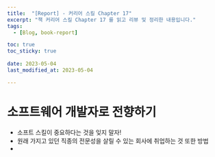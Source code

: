 ```yaml
---
title:  "[Report] - 커리어 스킬 Chapter 17"
excerpt: "책 커리어 스킬 Chapter 17 를 읽고 리뷰 및 정리한 내용입니다."
tags:
  - [Blog, book-report]

toc: true
toc_sticky: true
 
date: 2023-05-04
last_modified_at: 2023-05-04

---
```


# 소프트웨어 개발자로 전향하기

- 소프트 스킬이 중요하다는 것을 잊지 말자!
- 원래 가지고 있던 직종의 전문성을 살릴 수 있는 회사에 취업하는 것 또한 방법
- 
